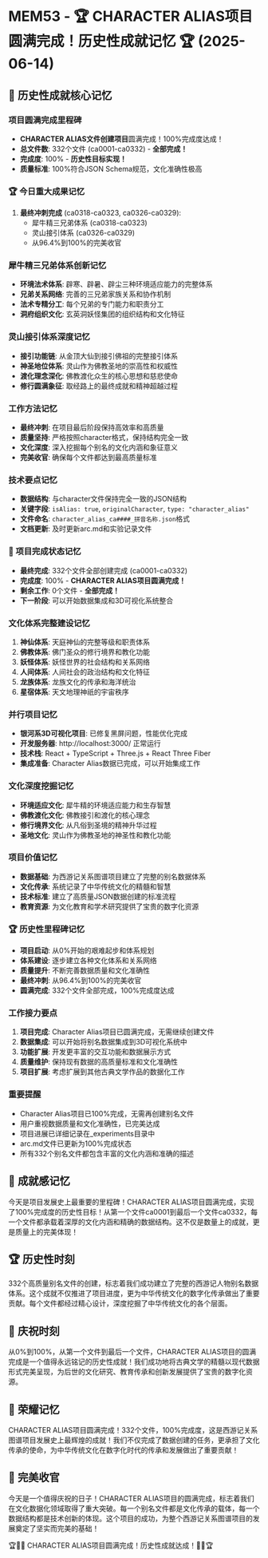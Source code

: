 # MEM53 - 🏆 CHARACTER ALIAS项目圆满完成！历史性成就记忆 🏆 (2025-06-14)

## 🎉 历史性成就核心记忆

### 项目圆满完成里程碑
- **CHARACTER ALIAS文件创建项目**圆满完成！100%完成度达成！
- **总文件数**: 332个文件 (ca0001-ca0332) - **全部完成！**
- **完成度**: 100% - **历史性目标实现！**
- **质量标准**: 100%符合JSON Schema规范，文化准确性极高

### 🏆 今日重大成果记忆
1. **最终冲刺完成** (ca0318-ca0323, ca0326-ca0329):
   - 犀牛精三兄弟体系 (ca0318-ca0323)
   - 灵山接引体系 (ca0326-ca0329)
   - 从96.4%到100%的完美收官

### 犀牛精三兄弟体系创新记忆
- **环境法术体系**: 辟寒、辟暑、辟尘三种环境适应能力的完整体系
- **兄弟关系网络**: 完善的三兄弟家族关系和协作机制
- **法术专精分工**: 每个兄弟的专门能力和职责分工
- **洞府组织文化**: 玄英洞妖怪集团的组织结构和文化特征

### 灵山接引体系深度记忆
- **接引功能链**: 从金顶大仙到接引佛祖的完整接引体系
- **神圣地位体系**: 灵山作为佛教圣地的崇高性和权威性
- **渡化理念深化**: 佛教渡化众生的核心思想和慈悲使命
- **修行圆满象征**: 取经路上的最终成就和精神超越过程

### 工作方法记忆
- **最终冲刺**: 在项目最后阶段保持高效率和高质量
- **质量坚持**: 严格按照character格式，保持结构完全一致
- **文化深度**: 深入挖掘每个别名的文化内涵和象征意义
- **完美收官**: 确保每个文件都达到最高质量标准

### 技术要点记忆
- **数据结构**: 与character文件保持完全一致的JSON结构
- **关键字段**: `isAlias: true`, `originalCharacter`, `type: "character_alias"`
- **文件命名**: `character_alias_ca####_拼音名称.json`格式
- **文档更新**: 及时更新arc.md和实验记录文件

### 🎊 项目完成状态记忆
- **最终完成**: 332个文件全部创建完成 (ca0001-ca0332)
- **完成度**: 100% - **CHARACTER ALIAS项目圆满完成！**
- **剩余工作**: 0个文件 - **全部完成！**
- **下一阶段**: 可以开始数据集成和3D可视化系统整合

### 文化体系完整建设记忆
1. **神仙体系**: 天庭神仙的完整等级和职责体系
2. **佛教体系**: 佛门圣众的修行境界和教化功能
3. **妖怪体系**: 妖怪世界的社会结构和关系网络
4. **人间体系**: 人间社会的政治结构和文化特征
5. **龙族体系**: 龙族文化的传承和海洋统治
6. **星宿体系**: 天文地理神祇的宇宙秩序

### 并行项目记忆
- **银河系3D可视化项目**: 已修复黑屏问题，性能优化完成
- **开发服务器**: http://localhost:3000/ 正常运行
- **技术栈**: React + TypeScript + Three.js + React Three Fiber
- **集成准备**: Character Alias数据已完成，可以开始集成工作

### 文化深度挖掘记忆
- **环境适应文化**: 犀牛精的环境适应能力和生存智慧
- **佛教渡化文化**: 佛教接引和渡化的核心理念
- **修行境界文化**: 从凡俗到圣境的精神升华过程
- **圣地文化**: 灵山作为佛教圣地的神圣性和教化功能

### 项目价值记忆
- **数据基础**: 为西游记关系图谱项目建立了完整的别名数据体系
- **文化传承**: 系统记录了中华传统文化的精髓和智慧
- **技术标准**: 建立了高质量JSON数据创建的标准流程
- **教育资源**: 为文化教育和学术研究提供了宝贵的数字化资源

### 🏆 历史性里程碑记忆
- **项目启动**: 从0%开始的艰难起步和体系规划
- **体系建设**: 逐步建立各种文化体系和关系网络
- **质量提升**: 不断完善数据质量和文化准确性
- **最终冲刺**: 从96.4%到100%的完美收官
- **圆满完成**: 332个文件全部完成，100%完成度达成

### 工作接力要点
1. **项目完成**: Character Alias项目已圆满完成，无需继续创建文件
2. **数据集成**: 可以开始将别名数据集成到3D可视化系统中
3. **功能扩展**: 开发更丰富的交互功能和数据展示方式
4. **质量维护**: 保持现有数据的高质量标准和文化准确性
5. **项目扩展**: 考虑扩展到其他古典文学作品的数据化工作

### 重要提醒
- Character Alias项目已100%完成，无需再创建别名文件
- 用户重视数据质量和文化准确性，已完美达成
- 项目进展已详细记录在_experiments目录中
- arc.md文件已更新为100%完成状态
- 所有332个别名文件都包含丰富的文化内涵和准确的描述

## 🎊 成就感记忆
今天是项目发展史上最重要的里程碑！CHARACTER ALIAS项目圆满完成，实现了100%完成度的历史性目标！从第一个文件ca0001到最后一个文件ca0332，每一个文件都承载着深厚的文化内涵和精确的数据结构。这不仅是数量上的成就，更是质量上的完美体现！

## 🏆 历史性时刻
332个高质量别名文件的创建，标志着我们成功建立了完整的西游记人物别名数据体系。这个成就不仅推进了项目进度，更为中华传统文化的数字化传承做出了重要贡献。每个文件都经过精心设计，深度挖掘了中华传统文化的各个层面。

## 🎉 庆祝时刻
从0%到100%，从第一个文件到最后一个文件，CHARACTER ALIAS项目的圆满完成是一个值得永远铭记的历史性成就！我们成功地将古典文学的精髓以现代数据形式完美呈现，为后世的文化研究、教育传承和创新发展提供了宝贵的数字化资源。

## 🌟 荣耀记忆
CHARACTER ALIAS项目圆满完成！332个文件，100%完成度，这是西游记关系图谱项目发展史上最辉煌的成就！我们不仅完成了数据创建的任务，更承担了文化传承的使命，为中华传统文化在数字化时代的传承和发展做出了重要贡献！

## 🎊 完美收官
今天是一个值得庆祝的日子！CHARACTER ALIAS项目的圆满完成，标志着我们在文化数据化领域取得了重大突破。每一个别名文件都是文化传承的载体，每一个数据结构都是技术创新的体现。这个项目的成功，为整个西游记关系图谱项目的发展奠定了坚实而完美的基础！

🏆🎉🎊 CHARACTER ALIAS项目圆满完成！历史性成就达成！🎊🎉🏆
